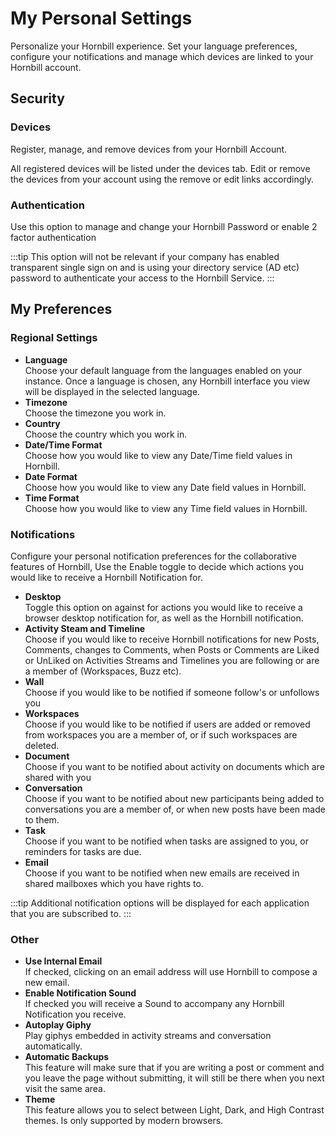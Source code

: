 # My Personal Settings
Personalize your Hornbill experience. Set your language preferences, configure your notifications and manage which devices are linked to your Hornbill account.

## Security
### Devices
Register, manage, and remove devices from your Hornbill Account.

<!-- Read more about the process for registering devices from the Registering Devices link in the related information section. -->

All registered devices will be listed under the devices tab. Edit or remove the devices from your account using the remove or edit links accordingly.

### Authentication
Use this option to manage and change your Hornbill Password or enable 2 factor authentication

:::tip
This option will not be relevant if your company has enabled transparent single sign on and is using your directory service (AD etc) password to authenticate your access to the Hornbill Service.
:::


## My Preferences
### Regional Settings
* **Language**<br>Choose your default language from the languages enabled on your instance. Once a language is chosen, any Hornbill interface you view will be displayed in the selected language.
* **Timezone**<br>Choose the timezone you work in.
* **Country**<br>Choose the country which you work in.
* **Date/Time Format**<br>Choose how you would like to view any Date/Time field values in Hornbill.
* **Date Format**<br>Choose how you would like to view any Date field values in Hornbill.
* **Time Format**<br>Choose how you would like to view any Time field values in Hornbill.

### Notifications
Configure your personal notification preferences for the collaborative features of Hornbill, Use the Enable toggle to decide which actions you would like to receive a Hornbill Notification for.

* **Desktop**<br>Toggle this option on against for actions you would like to receive a browser desktop notification for, as well as the Hornbill notification.
* **Activity Steam and Timeline**<br>Choose if you would like to receive Hornbill notifications for new Posts, Comments, changes to Comments, when Posts or Comments are Liked or UnLiked on Activities Streams and Timelines you are following or are a member of (Workspaces, Buzz etc).
* **Wall**<br>Choose if you would like to be notified if someone follow's or unfollows you
* **Workspaces**<br>Choose if you would like to be notified if users are added or removed from workspaces you are a member of, or if such workspaces are deleted.
* **Document**<br>Choose if you want to be notified about activity on documents which are shared with you
* **Conversation**<br>Choose if you want to be notified about new participants being added to conversations you are a member of, or when new posts have been made to them.
* **Task**<br>Choose if you want to be notified when tasks are assigned to you, or reminders for tasks are due.
* **Email**<br>Choose if you want to be notified when new emails are received in shared mailboxes which you have rights to.

:::tip
Additional notification options will be displayed for each application that you are subscribed to.
:::

### Other
* **Use Internal Email**<br>If checked, clicking on an email address will use Hornbill to compose a new email.
* **Enable Notification Sound**<br>If checked you will receive a Sound to accompany any Hornbill Notification you receive.
* **Autoplay Giphy**<br>Play giphys embedded in activity streams and conversation automatically.
* **Automatic Backups**<br>This feature will make sure that if you are writing a post or comment and you leave the page without submitting, it will still be there when you next visit the same area.
* **Theme**<br>This feature allows you to select between Light, Dark, and High Contrast themes. Is only supported by modern browsers.

<!--https://wiki.hornbill.com/index.php?title=My_Personal_Settings-->